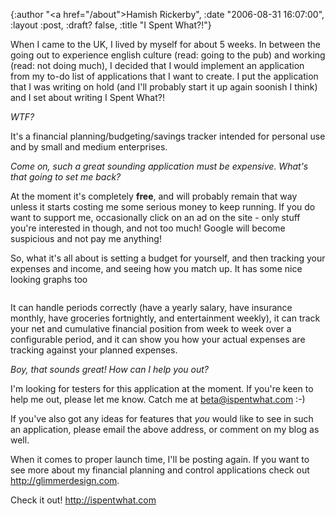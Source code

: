 {:author "<a href=\"/about\">Hamish Rickerby</a>", :date "2006-08-31 16:07:00", :layout :post, :draft? false, :title "I Spent What?!"}

When I came to the UK, I lived by myself for about 5 weeks.  In between the going out to experience english culture (read: going to the pub) and working (read: not doing much), I decided that I would implement an application from my to-do list of applications that I want to create.  I put the application that I was writing on hold (and I'll probably start it up again soonish I think) and I set about writing I Spent What?!

<em>WTF?</em>

It's a financial planning/budgeting/savings tracker intended for personal use and by small and medium enterprises.

<em>Come on, such a great sounding application must be expensive.  What's that going to set me back?</em>

At the moment it's completely <strong>free</strong>, and will probably remain that way unless it starts costing me some serious money to keep running.  If you do want to support me, occasionally click on an ad on the site - only stuff you're interested in though, and not too much!  Google will become suspicious and not pay me anything!

So, what it's all about is setting a budget for yourself, and then tracking your expenses and income, and seeing how you match up.  It has some nice looking graphs too

<a href="http://ispentwhat.com/images/expenses_pie.png"><img src="http://ispentwhat.com/images/expenses_pie.png" border="0" alt="" /></a>

It can handle periods correctly (have a yearly salary, have insurance monthly, have groceries fortnightly, and entertainment weekly), it can track your net and cumulative financial position from week to week over a configurable period, and it can show you how your actual expenses are tracking against your planned expenses.

<em>Boy, that sounds great!  How can I help you out?</em>

I'm looking for testers for this application at the moment.  If you're keen to help me out, please let me know.  Catch me at <a href="mailto:beta@ispentwhat.com">beta@ispentwhat.com</a> :-)

If you've also got any ideas for features that <em>you</em> would like to see in such an application, please email the above address, or comment on my blog as well.

When it comes to proper launch time, I'll be posting again.  If you want to see more about my financial planning and control applications check out <a href="http://glimmerdesign.com">http://glimmerdesign.com</a>.

Check it out!  <a href="http://ispentwhat.com">http://ispentwhat.com</a>
